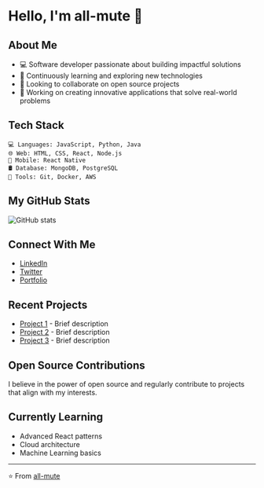 # Hello, I'm all-mute 👋

## About Me
- 💻 Software developer passionate about building impactful solutions
- 🌱 Continuously learning and exploring new technologies
- 👯 Looking to collaborate on open source projects
- 🔭 Working on creating innovative applications that solve real-world problems

## Tech Stack
```
💻 Languages: JavaScript, Python, Java
🌐 Web: HTML, CSS, React, Node.js
📱 Mobile: React Native
🛢️ Database: MongoDB, PostgreSQL
🔧 Tools: Git, Docker, AWS
```

## My GitHub Stats
![GitHub stats](https://github-readme-stats.vercel.app/api?username=all-mute&show_icons=true&theme=radical)

## Connect With Me
- [LinkedIn](https://linkedin.com/in/yourusername)
- [Twitter](https://twitter.com/yourusername)
- [Portfolio](https://yourportfolio.com)

## Recent Projects
- [Project 1](https://github.com/all-mute/project1) - Brief description
- [Project 2](https://github.com/all-mute/project2) - Brief description
- [Project 3](https://github.com/all-mute/project3) - Brief description

## Open Source Contributions
I believe in the power of open source and regularly contribute to projects that align with my interests.

## Currently Learning
- Advanced React patterns
- Cloud architecture
- Machine Learning basics

---

⭐️ From [all-mute](https://github.com/all-mute)
